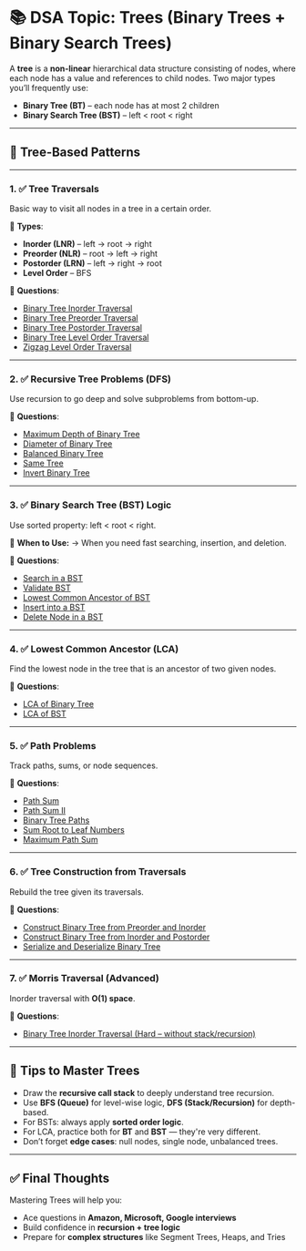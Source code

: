 
# 📚 DSA Topic: **Trees (Binary Trees + Binary Search Trees)**

A **tree** is a **non-linear** hierarchical data structure consisting of nodes, where each node has a value and references to child nodes.
Two major types you’ll frequently use:

* **Binary Tree (BT)** – each node has at most 2 children
* **Binary Search Tree (BST)** – left < root < right

---

## 🧩 Tree-Based Patterns

---

### 1. ✅ **Tree Traversals**

Basic way to visit all nodes in a tree in a certain order.

📌 **Types**:

* **Inorder (LNR)** – left → root → right
* **Preorder (NLR)** – root → left → right
* **Postorder (LRN)** – left → right → root
* **Level Order** – BFS

📌 **Questions**:

* [Binary Tree Inorder Traversal](https://leetcode.com/problems/binary-tree-inorder-traversal/)
* [Binary Tree Preorder Traversal](https://leetcode.com/problems/binary-tree-preorder-traversal/)
* [Binary Tree Postorder Traversal](https://leetcode.com/problems/binary-tree-postorder-traversal/)
* [Binary Tree Level Order Traversal](https://leetcode.com/problems/binary-tree-level-order-traversal/)
* [Zigzag Level Order Traversal](https://leetcode.com/problems/binary-tree-zigzag-level-order-traversal/)

---

### 2. ✅ **Recursive Tree Problems (DFS)**

Use recursion to go deep and solve subproblems from bottom-up.

📌 **Questions**:

* [Maximum Depth of Binary Tree](https://leetcode.com/problems/maximum-depth-of-binary-tree/)
* [Diameter of Binary Tree](https://leetcode.com/problems/diameter-of-binary-tree/)
* [Balanced Binary Tree](https://leetcode.com/problems/balanced-binary-tree/)
* [Same Tree](https://leetcode.com/problems/same-tree/)
* [Invert Binary Tree](https://leetcode.com/problems/invert-binary-tree/)

---

### 3. ✅ **Binary Search Tree (BST) Logic**

Use sorted property: left < root < right.

🧠 **When to Use:**
→ When you need fast searching, insertion, and deletion.

📌 **Questions**:

* [Search in a BST](https://leetcode.com/problems/search-in-a-binary-search-tree/)
* [Validate BST](https://leetcode.com/problems/validate-binary-search-tree/)
* [Lowest Common Ancestor of BST](https://leetcode.com/problems/lowest-common-ancestor-of-a-binary-search-tree/)
* [Insert into a BST](https://leetcode.com/problems/insert-into-a-binary-search-tree/)
* [Delete Node in a BST](https://leetcode.com/problems/delete-node-in-a-bst/)

---

### 4. ✅ **Lowest Common Ancestor (LCA)**

Find the lowest node in the tree that is an ancestor of two given nodes.

📌 **Questions**:

* [LCA of Binary Tree](https://leetcode.com/problems/lowest-common-ancestor-of-a-binary-tree/)
* [LCA of BST](https://leetcode.com/problems/lowest-common-ancestor-of-a-binary-search-tree/)

---

### 5. ✅ **Path Problems**

Track paths, sums, or node sequences.

📌 **Questions**:

* [Path Sum](https://leetcode.com/problems/path-sum/)
* [Path Sum II](https://leetcode.com/problems/path-sum-ii/)
* [Binary Tree Paths](https://leetcode.com/problems/binary-tree-paths/)
* [Sum Root to Leaf Numbers](https://leetcode.com/problems/sum-root-to-leaf-numbers/)
* [Maximum Path Sum](https://leetcode.com/problems/binary-tree-maximum-path-sum/)

---

### 6. ✅ **Tree Construction from Traversals**

Rebuild the tree given its traversals.

📌 **Questions**:

* [Construct Binary Tree from Preorder and Inorder](https://leetcode.com/problems/construct-binary-tree-from-preorder-and-inorder-traversal/)
* [Construct Binary Tree from Inorder and Postorder](https://leetcode.com/problems/construct-binary-tree-from-inorder-and-postorder-traversal/)
* [Serialize and Deserialize Binary Tree](https://leetcode.com/problems/serialize-and-deserialize-binary-tree/)

---

### 7. ✅ **Morris Traversal (Advanced)**

Inorder traversal with **O(1) space**.

📌 **Questions**:

* [Binary Tree Inorder Traversal (Hard – without stack/recursion)](https://leetcode.com/problems/binary-tree-inorder-traversal/)

---

## 🧠 Tips to Master Trees

* Draw the **recursive call stack** to deeply understand tree recursion.
* Use **BFS (Queue)** for level-wise logic, **DFS (Stack/Recursion)** for depth-based.
* For BSTs: always apply **sorted order logic**.
* For LCA, practice both for **BT** and **BST** — they're very different.
* Don’t forget **edge cases**: null nodes, single node, unbalanced trees.

---

## ✅ Final Thoughts

Mastering Trees will help you:

* Ace questions in **Amazon, Microsoft, Google interviews**
* Build confidence in **recursion + tree logic**
* Prepare for **complex structures** like Segment Trees, Heaps, and Tries
